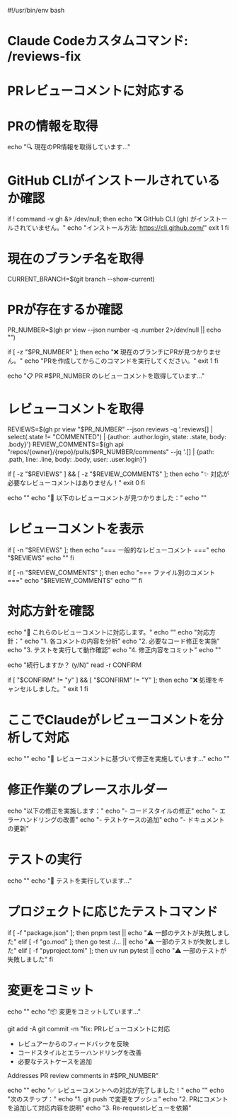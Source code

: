#!/usr/bin/env bash
# Claude Codeカスタムコマンド: /reviews-fix
# PRレビューコメントに対応する

# PRの情報を取得
echo "🔍 現在のPR情報を取得しています..."

# GitHub CLIがインストールされているか確認
if ! command -v gh &> /dev/null; then
    echo "❌ GitHub CLI (gh) がインストールされていません。"
    echo "インストール方法: https://cli.github.com/"
    exit 1
fi

# 現在のブランチ名を取得
CURRENT_BRANCH=$(git branch --show-current)

# PRが存在するか確認
PR_NUMBER=$(gh pr view --json number -q .number 2>/dev/null || echo "")

if [ -z "$PR_NUMBER" ]; then
    echo "❌ 現在のブランチにPRが見つかりません。"
    echo "PRを作成してからこのコマンドを実行してください。"
    exit 1
fi

echo "📋 PR #$PR_NUMBER のレビューコメントを取得しています..."

# レビューコメントを取得
REVIEWS=$(gh pr view "$PR_NUMBER" --json reviews -q '.reviews[] | select(.state != "COMMENTED") | {author: .author.login, state: .state, body: .body}')
REVIEW_COMMENTS=$(gh api "repos/{owner}/{repo}/pulls/$PR_NUMBER/comments" --jq '.[] | {path: .path, line: .line, body: .body, user: .user.login}')

if [ -z "$REVIEWS" ] && [ -z "$REVIEW_COMMENTS" ]; then
    echo "✨ 対応が必要なレビューコメントはありません！"
    exit 0
fi

echo ""
echo "📝 以下のレビューコメントが見つかりました："
echo ""

# レビューコメントを表示
if [ -n "$REVIEWS" ]; then
    echo "=== 一般的なレビューコメント ==="
    echo "$REVIEWS"
    echo ""
fi

if [ -n "$REVIEW_COMMENTS" ]; then
    echo "=== ファイル別のコメント ==="
    echo "$REVIEW_COMMENTS"
    echo ""
fi

# 対応方針を確認
echo "🤖 これらのレビューコメントに対応します。"
echo ""
echo "対応方針："
echo "1. 各コメントの内容を分析"
echo "2. 必要なコード修正を実施"
echo "3. テストを実行して動作確認"
echo "4. 修正内容をコミット"
echo ""

echo "続行しますか？ (y/N)"
read -r CONFIRM

if [ "$CONFIRM" != "y" ] && [ "$CONFIRM" != "Y" ]; then
    echo "❌ 処理をキャンセルしました。"
    exit 1
fi

# ここでClaudeがレビューコメントを分析して対応
echo ""
echo "🔧 レビューコメントに基づいて修正を実施しています..."
echo ""

# 修正作業のプレースホルダー
echo "以下の修正を実施します："
echo "- コードスタイルの修正"
echo "- エラーハンドリングの改善"
echo "- テストケースの追加"
echo "- ドキュメントの更新"

# テストの実行
echo ""
echo "🧪 テストを実行しています..."

# プロジェクトに応じたテストコマンド
if [ -f "package.json" ]; then
    pnpm test || echo "⚠️  一部のテストが失敗しました"
elif [ -f "go.mod" ]; then
    go test ./... || echo "⚠️  一部のテストが失敗しました"
elif [ -f "pyproject.toml" ]; then
    uv run pytest || echo "⚠️  一部のテストが失敗しました"
fi

# 変更をコミット
echo ""
echo "📦 変更をコミットしています..."

git add -A
git commit -m "fix: PRレビューコメントに対応

- レビュアーからのフィードバックを反映
- コードスタイルとエラーハンドリングを改善
- 必要なテストケースを追加

Addresses PR review comments in #$PR_NUMBER"

echo ""
echo "✅ レビューコメントへの対応が完了しました！"
echo ""
echo "次のステップ："
echo "1. git push で変更をプッシュ"
echo "2. PRにコメントを追加して対応内容を説明"
echo "3. Re-requestレビューを依頼"